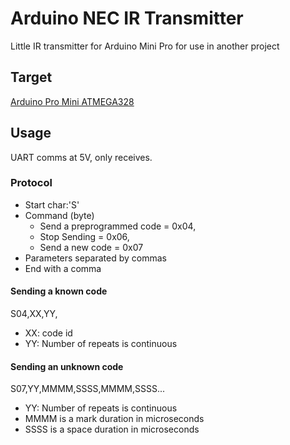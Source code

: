 # Arduino NEC IR Transmitter
Little IR transmitter for Arduino Mini Pro for use in another project

## Target
[Arduino Pro Mini ATMEGA328](https://store.arduino.cc/usa/arduino-pro-mini)

## Usage

UART comms at 5V, only receives.

### Protocol
  - Start char:'S' 
  - Command (byte)
    - Send a preprogrammed code = 0x04,
    - Stop Sending = 0x06,
    - Send a new code = 0x07
  - Parameters separated by commas
  - End with a comma


#### Sending a known code
 S04,XX,YY,
 - XX: code id
 - YY: Number of repeats <FF> is continuous

#### Sending an unknown code
 S07,YY,MMMM,SSSS,MMMM,SSSS...
 - YY: Number of repeats <FF> is continuous
 - MMMM is a mark duration in microseconds
 - SSSS is a space duration in microseconds

